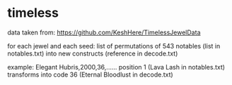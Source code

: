 # timeless

data taken from:
https://github.com/KeshHere/TimelessJewelData

for each jewel and each seed:
list of permutations of 543 notables (list in notables.txt) into new constructs (reference in decode.txt)

example:
Elegant Hubris,2000,36,......
position 1 (Lava Lash in notables.txt) transforms into code 36 (Eternal Bloodlust in decode.txt)
